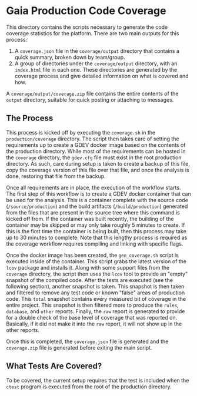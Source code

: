 # Gaia Production Code Coverage

This directory contains the scripts necessary to generate the code coverage statistics for the platform.
There are two main outputs for this process:

1. A `coverage.json` file in the `coverage/output` directory that contains a quick summary, broken down by team/group.
2. A group of directories under the `coverage/output` directory, with an `index.html` file in each one.  These directories are generated by the coverage process and give detailed information on what is covered and how.

A `coverage/output/coverage.zip` file contains the entire contents of the `output` directory, suitable for quick posting or attaching to messages.

## The Process

This process is kicked off by executing the `coverage.sh` in the `production/coverage` directory.
The script then takes care of setting the requirements up to create a GDEV docker image based on the contents of the production directory.
While most of the requirements can be hosted in the `coverage` directory, the `gdev.cfg` file must exist in the root production directory.
As such, care during setup is taken to create a backup of this file, copy the coverage version of this file over that file, and once the analysis is done, restoring that file from the backup.

Once all requirements are in place, the execution of the workflow starts.
The first step of this workflow is to create a GDEV docker container that can be used for the analysis.
This is a container complete with the source code (`/source/production`) and the build artifacts (`/build/production`) generated from the files that are present in the source tree where this command is kicked off from.
If the container was built recently, the building of the container may be skipped or may only take roughly 5 minutes to create.
If this is the first time the container is being built, then this process may take up to 30 minutes to complete.
Note that this lengthy process is required as the coverage workflow requires compiling and linking with specific flags.

Once the docker image has been created, the `gen_coverage.sh` script is executed inside of the container.
This script grabs the latest version of the `lcov` package and installs it.
Along with some support files from the `coverage` directory, the script then uses the `lcov` tool to provide an "empty" snapshot of the compiled code.
After the tests are executed (see the following section), another snapshot is taken.
This snapshot is then taken and filtered to remove any test code or known "false" areas of production code.
This `total` snapshot contains every measured bit of coverage in the entire project.
This snapshot is then filtered more to produce the `rules`, `database`, and `other` reports.
Finally, the `raw` report is generated to provide for a double check of the base level of coverage that was reported on.
Basically, if it did not make it into the `raw` report, it will not show up in the other reports.

Once this is completed, the `coverage.json` file is generated and the `coverage.zip` file is generated before exiting the main script.

## What Tests Are Covered?

To be covered, the current setup requires that the test is included when the `ctest` program is executed from the root of the production directory.
